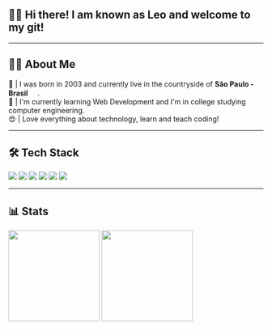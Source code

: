 ## 🧙‍♂️ Hi there! I am known as Leo and welcome to my git!

---

## 🧑‍💻 About Me

📍 | I was born in 2003 and currently live in the countryside of <strong>São Paulo - Brasil</strong> <img src="https://cdn-icons-png.flaticon.com/512/330/330430.png" width="15"/>.<br />
📜 | I'm currently learning Web Development and I'm in college studying computer engineering.<br />
😍 | Love everything about technology, learn and teach coding!<br />

---

## 🛠 Tech Stack

<p>
  <img src="https://img.shields.io/badge/HTML5-E34F26?style=for-the-badge&logo=html5&logoColor=white"/>
  <img src="https://img.shields.io/badge/CSS3-1572B6?style=for-the-badge&logo=css3&logoColor=white"/>
  <img src="https://img.shields.io/badge/javascript%20-%23323330.svg?&style=for-the-badge&logo=javascript&logoColor=%23F7DF1E"/>
  <img src="https://img.shields.io/badge/react%20-%2320232a.svg?&style=for-the-badge&logo=react&logoColor=%2361DAFB"/>
  <img src="https://img.shields.io/badge/git%20-%23F05033.svg?&style=for-the-badge&logo=git&logoColor=white"/>
  <img src="https://img.shields.io/badge/github%20-%23121011.svg?&style=for-the-badge&logo=github&logoColor=white"/>
</p>


---

## 📊 Stats

<div>
  <img loading="lazy" height="180em" src="https://github-readme-stats.vercel.app/api?username=LeoGCarva&show_icons=true&theme=dracula&include_all_commits=true&count_private=true" />
  <img loading="lazy" height="180em" src="https://github-readme-stats.vercel.app/api/top-langs/?username=LeoGCarva&langs_count=3&layout=compact&theme=dracula" />
</div>
